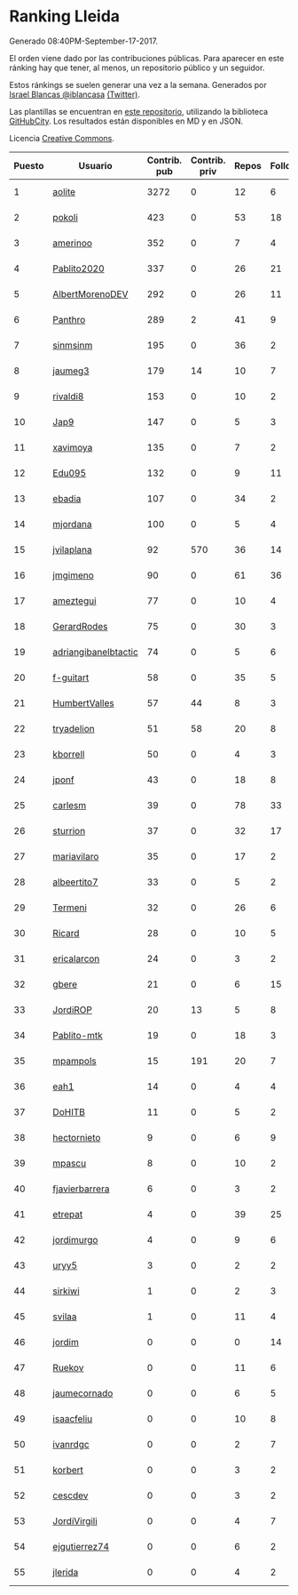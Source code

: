 # Ranking Lleida

Generado 08:40PM-September-17-2017.

El orden viene dado por las contribuciones públicas. Para aparecer en este ránking hay que tener, al menos, un repositorio público y un seguidor.

Estos ránkings se suelen generar una vez a la semana. Generados por [Israel Blancas @iblancasa](https://github.com/iblancasa/) [(Twitter)](https://twitter.com/iblancasa).

Las plantillas se encuentran en [este repositorio](https://github.com/iblancasa/GH-Spanish-Ranking), utilizando la biblioteca [GitHubCity](https://github.com/iblancasa/GitHubCity). Los resultados están disponibles en MD y en JSON.

Licencia [Creative Commons](https://creativecommons.org/licenses/by/4.0/).

| Puesto   |  Usuario  | Contrib. pub | Contrib. priv |Repos| Followers | Desde |  Avatar  |
|----------|-----------|--------------|---------------|-----|-----------|-------|----------|
|1|[aolite](https://github.com/aolite)|3272|0|12|6|2013-06-03|![aolite](https://avatars3.githubusercontent.com/u/4601466)|
|2|[pokoli](https://github.com/pokoli)|423|0|53|18|2011-10-30|![pokoli](https://avatars3.githubusercontent.com/u/1160726)|
|3|[amerinoo](https://github.com/amerinoo)|352|0|7|4|2015-02-16|![amerinoo](https://avatars3.githubusercontent.com/u/11027833)|
|4|[Pablito2020](https://github.com/Pablito2020)|337|0|26|21|2016-04-24|![Pablito2020](https://avatars3.githubusercontent.com/u/18640261)|
|5|[AlbertMorenoDEV](https://github.com/AlbertMorenoDEV)|292|0|26|11|2010-03-04|![AlbertMorenoDEV](https://avatars1.githubusercontent.com/u/216042)|
|6|[Panthro](https://github.com/Panthro)|289|2|41|9|2012-03-22|![Panthro](https://avatars0.githubusercontent.com/u/1565421)|
|7|[sinmsinm](https://github.com/sinmsinm)|195|0|36|2|2012-05-16|![sinmsinm](https://avatars2.githubusercontent.com/u/1745437)|
|8|[jaumeg3](https://github.com/jaumeg3)|179|14|10|7|2016-07-14|![jaumeg3](https://avatars2.githubusercontent.com/u/20457801)|
|9|[rivaldi8](https://github.com/rivaldi8)|153|0|10|2|2011-11-11|![rivaldi8](https://avatars2.githubusercontent.com/u/1187977)|
|10|[Jap9](https://github.com/Jap9)|147|0|5|3|2016-02-09|![Jap9](https://avatars2.githubusercontent.com/u/17140922)|
|11|[xavimoya](https://github.com/xavimoya)|135|0|7|2|2014-11-25|![xavimoya](https://avatars0.githubusercontent.com/u/9944686)|
|12|[Edu095](https://github.com/Edu095)|132|0|9|11|2015-04-07|![Edu095](https://avatars0.githubusercontent.com/u/11843087)|
|13|[ebadia](https://github.com/ebadia)|107|0|34|2|2009-12-08|![ebadia](https://avatars0.githubusercontent.com/u/164689)|
|14|[mjordana](https://github.com/mjordana)|100|0|5|4|2014-11-19|![mjordana](https://avatars2.githubusercontent.com/u/9840099)|
|15|[jvilaplana](https://github.com/jvilaplana)|92|570|36|14|2011-04-15|![jvilaplana](https://avatars0.githubusercontent.com/u/732164)|
|16|[jmgimeno](https://github.com/jmgimeno)|90|0|61|36|2011-04-08|![jmgimeno](https://avatars1.githubusercontent.com/u/718396)|
|17|[ameztegui](https://github.com/ameztegui)|77|0|10|4|2014-07-02|![ameztegui](https://avatars1.githubusercontent.com/u/8050937)|
|18|[GerardRodes](https://github.com/GerardRodes)|75|0|30|3|2015-12-15|![GerardRodes](https://avatars3.githubusercontent.com/u/16310380)|
|19|[adriangibanelbtactic](https://github.com/adriangibanelbtactic)|74|0|5|6|2012-01-15|![adriangibanelbtactic](https://avatars2.githubusercontent.com/u/1331363)|
|20|[f-guitart](https://github.com/f-guitart)|58|0|35|5|2014-03-09|![f-guitart](https://avatars0.githubusercontent.com/u/6899142)|
|21|[HumbertValles](https://github.com/HumbertValles)|57|44|8|3|2017-02-13|![HumbertValles](https://avatars1.githubusercontent.com/u/25740901)|
|22|[tryadelion](https://github.com/tryadelion)|51|58|20|8|2013-03-05|![tryadelion](https://avatars1.githubusercontent.com/u/3778474)|
|23|[kborrell](https://github.com/kborrell)|50|0|4|3|2015-02-17|![kborrell](https://avatars1.githubusercontent.com/u/11043037)|
|24|[jponf](https://github.com/jponf)|43|0|18|8|2013-03-13|![jponf](https://avatars1.githubusercontent.com/u/3852560)|
|25|[carlesm](https://github.com/carlesm)|39|0|78|33|2008-05-01|![carlesm](https://avatars0.githubusercontent.com/u/9011)|
|26|[sturrion](https://github.com/sturrion)|37|0|32|17|2013-08-23|![sturrion](https://avatars0.githubusercontent.com/u/5296219)|
|27|[mariavilaro](https://github.com/mariavilaro)|35|0|17|2|2015-01-13|![mariavilaro](https://avatars2.githubusercontent.com/u/10522884)|
|28|[albeertito7](https://github.com/albeertito7)|33|0|5|2|2017-02-13|![albeertito7](https://avatars2.githubusercontent.com/u/25740911)|
|29|[Termeni](https://github.com/Termeni)|32|0|26|6|2014-03-10|![Termeni](https://avatars2.githubusercontent.com/u/6905912)|
|30|[Ricard](https://github.com/Ricard)|28|0|10|5|2009-12-13|![Ricard](https://avatars0.githubusercontent.com/u/167117)|
|31|[ericalarcon](https://github.com/ericalarcon)|24|0|3|2|2013-08-28|![ericalarcon](https://avatars1.githubusercontent.com/u/5327861)|
|32|[gbere](https://github.com/gbere)|21|0|6|15|2012-01-13|![gbere](https://avatars3.githubusercontent.com/u/1327334)|
|33|[JordiROP](https://github.com/JordiROP)|20|13|5|8|2016-02-08|![JordiROP](https://avatars2.githubusercontent.com/u/17128072)|
|34|[Pablito-mtk](https://github.com/Pablito-mtk)|19|0|18|3|2016-09-29|![Pablito-mtk](https://avatars1.githubusercontent.com/u/22517501)|
|35|[mpampols](https://github.com/mpampols)|15|191|20|7|2010-11-12|![mpampols](https://avatars2.githubusercontent.com/u/479534)|
|36|[eah1](https://github.com/eah1)|14|0|4|4|2015-02-17|![eah1](https://avatars0.githubusercontent.com/u/11043022)|
|37|[DoHITB](https://github.com/DoHITB)|11|0|5|2|2016-01-19|![DoHITB](https://avatars2.githubusercontent.com/u/16784764)|
|38|[hectornieto](https://github.com/hectornieto)|9|0|6|9|2014-04-15|![hectornieto](https://avatars3.githubusercontent.com/u/7302862)|
|39|[mpascu](https://github.com/mpascu)|8|0|10|2|2015-02-12|![mpascu](https://avatars0.githubusercontent.com/u/10977699)|
|40|[fjavierbarrera](https://github.com/fjavierbarrera)|6|0|3|2|2014-12-16|![fjavierbarrera](https://avatars2.githubusercontent.com/u/10211156)|
|41|[etrepat](https://github.com/etrepat)|4|0|39|25|2009-11-04|![etrepat](https://avatars3.githubusercontent.com/u/148851)|
|42|[jordimurgo](https://github.com/jordimurgo)|4|0|9|6|2013-10-23|![jordimurgo](https://avatars1.githubusercontent.com/u/5759992)|
|43|[uryy5](https://github.com/uryy5)|3|0|2|2|2014-10-07|![uryy5](https://avatars2.githubusercontent.com/u/9052385)|
|44|[sirkiwi](https://github.com/sirkiwi)|1|0|2|3|2011-07-01|![sirkiwi](https://avatars1.githubusercontent.com/u/888555)|
|45|[svilaa](https://github.com/svilaa)|1|0|11|4|2013-09-23|![svilaa](https://avatars3.githubusercontent.com/u/5521724)|
|46|[jordim](https://github.com/jordim)|0|0|0|14|2011-04-10|![jordim](https://avatars2.githubusercontent.com/u/720886)|
|47|[Ruekov](https://github.com/Ruekov)|0|0|11|6|2010-12-27|![Ruekov](https://avatars3.githubusercontent.com/u/537713)|
|48|[jaumecornado](https://github.com/jaumecornado)|0|0|6|5|2011-02-14|![jaumecornado](https://avatars3.githubusercontent.com/u/617176)|
|49|[isaacfeliu](https://github.com/isaacfeliu)|0|0|10|8|2008-04-10|![isaacfeliu](https://avatars3.githubusercontent.com/u/6287)|
|50|[ivanrdgc](https://github.com/ivanrdgc)|0|0|2|7|2012-03-28|![ivanrdgc](https://avatars0.githubusercontent.com/u/1584955)|
|51|[korbert](https://github.com/korbert)|0|0|3|2|2013-03-08|![korbert](https://avatars1.githubusercontent.com/u/3808843)|
|52|[cescdev](https://github.com/cescdev)|0|0|3|2|2013-09-20|![cescdev](https://avatars3.githubusercontent.com/u/5502251)|
|53|[JordiVirgili](https://github.com/JordiVirgili)|0|0|4|7|2013-11-27|![JordiVirgili](https://avatars0.githubusercontent.com/u/6048532)|
|54|[ejgutierrez74](https://github.com/ejgutierrez74)|0|0|6|2|2015-03-14|![ejgutierrez74](https://avatars1.githubusercontent.com/u/11474846)|
|55|[jlerida](https://github.com/jlerida)|0|0|4|2|2015-05-12|![jlerida](https://avatars2.githubusercontent.com/u/12414567)|
